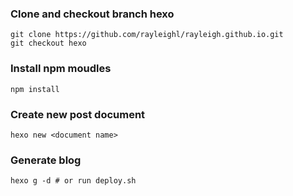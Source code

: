 ### Clone and checkout branch hexo

```shell
git clone https://github.com/rayleighl/rayleigh.github.io.git
git checkout hexo
```

### Install npm moudles

```shell
npm install
```

### Create new post document

```shell
hexo new <document name>
```

### Generate blog

```shell
hexo g -d # or run deploy.sh
```


